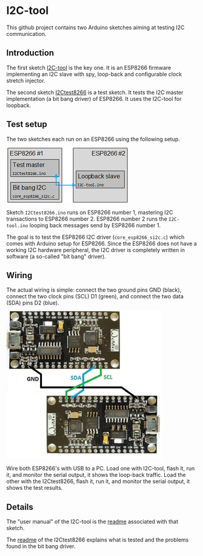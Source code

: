 # I2C-tool
This github project contains two Arduino sketches aiming at testing I2C communication.


## Introduction
The first sketch [I2C-tool](I2C-tool) is the key one. 
It is an ESP8266 firmware implementing an I2C slave with spy, loop-back and configurable clock stretch injector.

The second sketch [I2Ctest8266](I2Ctest8266) is a test sketch.
It tests the I2C master implementation (a bit bang driver) of ESP8266.
It uses the I2C-tool for loopback.


## Test setup
The two sketches each run on an ESP8266 using the following setup.

![testsetup](pics/testsetup.png)

Sketch `I2Ctest8266.ino` runs on ESP8266 number 1, mastering I2C transactions to ESP8266 number 2.
ESP8266 number 2 runs the `I2C-tool.ino` looping back messages send by ESP8266 number 1.

The goal is to test the ESP8266 I2C driver (`core_esp8266_si2c.c`) which comes with Arduino setup for ESP8266.
Since the ESP8266 does not have a working I2C hardware peripheral, 
the I2C driver is completely written in software (a so-called "bit bang" driver).


## Wiring
The actual wiring is simple: connect the two ground pins GND (black),
connect the two clock pins (SCL) D1 (green), and connect the two data (SDA) pins D2 (blue).

![wiring](pics/wiring.jpg)

Wire both ESP8266's with USB to a PC. Load one with I2C-tool, flash it, run it, 
and monitor the serial output, it shows the loop-back traffic. Load the other with the I2Ctest8266, 
flash it, run it, and monitor the serial output, it shows the test results. 


## Details
The "user manual" of the I2C-tool is the [readme](I2C-tool) associated with that sketch.

The [readme](I2Ctest8266) of the I2Ctest8266 explains what is tested and the problems found in the
bit bang driver.
